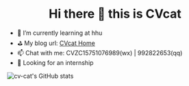 <div align="center">
<h1>Hi there 👋 this is CVcat</h1>
</div>


- 🌱 I’m currently learning at hhu
- ⛳ My blog url: [CVcat Home](https://cvcat.site "CVcat Home")
- 📫 Chat with me: CVZC15751076989(wx) | 992822653(qq)
- 🎯 Looking for an internship


![cv-cat's GitHub stats](https://github-readme-stats.vercel.app/api?username=cv-cat&show_icons=true&theme=transparent)
